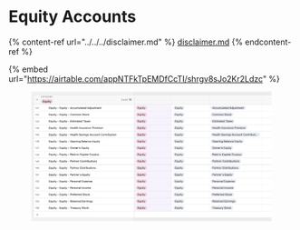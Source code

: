# Equity Accounts

{% content-ref url="../../../disclaimer.md" %}
[disclaimer.md](../../../disclaimer.md)
{% endcontent-ref %}

{% embed url="https://airtable.com/appNTFkTpEMDfCcTI/shrgv8sJo2Kr2Ldzc" %}

<figure><img src="../../../.gitbook/assets/Equity Accounts" alt=""><figcaption></figcaption></figure>
